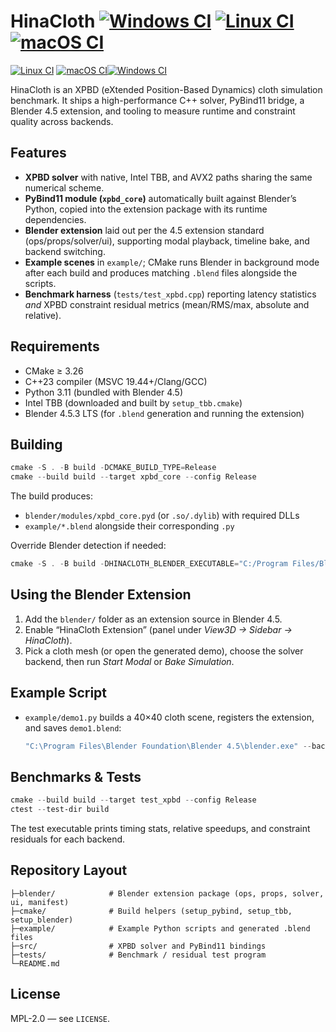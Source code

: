 # HinaCloth [![Windows CI](https://github.com/imeho/HinaCloth/actions/workflows/windows.yml/badge.svg?branch=master)](https://github.com/imeho/HinaCloth/actions/workflows/windows.yml) [![Linux CI](https://github.com/imeho/HinaCloth/actions/workflows/linux.yml/badge.svg?branch=master)](https://github.com/imeho/HinaCloth/actions/workflows/linux.yml) [![macOS CI](https://github.com/imeho/HinaCloth/actions/workflows/macos.yml/badge.svg?branch=master)](https://github.com/imeho/HinaCloth/actions/workflows/macos.yml)
[![Linux CI](https://github.com/HinaPE/HinaCloth/actions/workflows/linux.yml/badge.svg?branch=master)](https://github.com/HinaPE/HinaCloth/actions/workflows/linux.yml) [![macOS CI](https://github.com/HinaPE/HinaCloth/actions/workflows/macos.yml/badge.svg?branch=master)](https://github.com/HinaPE/HinaCloth/actions/workflows/macos.yml)[![Windows CI](https://github.com/HinaPE/HinaCloth/actions/workflows/windows.yml/badge.svg?branch=master)](https://github.com/HinaPE/HinaCloth/actions/workflows/windows.yml)

HinaCloth is an XPBD (eXtended Position-Based Dynamics) cloth simulation benchmark. It ships a high-performance C++ solver, PyBind11 bridge, a Blender 4.5 extension, and tooling to measure runtime and constraint quality across backends.

## Features
- **XPBD solver** with native, Intel TBB, and AVX2 paths sharing the same numerical scheme.
- **PyBind11 module (`xpbd_core`)** automatically built against Blender’s Python, copied into the extension package with its runtime dependencies.
- **Blender extension** laid out per the 4.5 extension standard (ops/props/solver/ui), supporting modal playback, timeline bake, and backend switching.
- **Example scenes** in `example/`; CMake runs Blender in background mode after each build and produces matching `.blend` files alongside the scripts.
- **Benchmark harness** (`tests/test_xpbd.cpp`) reporting latency statistics *and* XPBD constraint residual metrics (mean/RMS/max, absolute and relative).

## Requirements
- CMake ≥ 3.26
- C++23 compiler (MSVC 19.44+/Clang/GCC)
- Python 3.11 (bundled with Blender 4.5)
- Intel TBB (downloaded and built by `setup_tbb.cmake`)
- Blender 4.5.3 LTS (for `.blend` generation and running the extension)

## Building
```powershell
cmake -S . -B build -DCMAKE_BUILD_TYPE=Release
cmake --build build --target xpbd_core --config Release
```
The build produces:
- `blender/modules/xpbd_core.pyd` (or `.so/.dylib`) with required DLLs
- `example/*.blend` alongside their corresponding `.py`

Override Blender detection if needed:
```powershell
cmake -S . -B build -DHINACLOTH_BLENDER_EXECUTABLE="C:/Program Files/Blender Foundation/Blender 4.5/blender.exe"
```

## Using the Blender Extension
1. Add the `blender/` folder as an extension source in Blender 4.5.
2. Enable “HinaCloth Extension” (panel under *View3D → Sidebar → HinaCloth*).
3. Pick a cloth mesh (or open the generated demo), choose the solver backend, then run *Start Modal* or *Bake Simulation*.

## Example Script
- `example/demo1.py` builds a 40×40 cloth scene, registers the extension, and saves `demo1.blend`:
  ```powershell
  "C:\Program Files\Blender Foundation\Blender 4.5\blender.exe" --background --python example/demo1.py
  ```

## Benchmarks & Tests
```powershell
cmake --build build --target test_xpbd --config Release
ctest --test-dir build
```
The test executable prints timing stats, relative speedups, and constraint residuals for each backend.

## Repository Layout
```
├─blender/            # Blender extension package (ops, props, solver, ui, manifest)
├─cmake/              # Build helpers (setup_pybind, setup_tbb, setup_blender)
├─example/            # Example Python scripts and generated .blend files
├─src/                # XPBD solver and PyBind11 bindings
├─tests/              # Benchmark / residual test program
└─README.md
```

## License
MPL-2.0 — see `LICENSE`.
